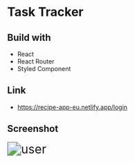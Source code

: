 # Task Tracker

## Build with

- React
- React Router
- Styled Component

## Link
- https://recipe-app-eu.netlify.app/login

## Screenshot

<img src="src/asset/recipe-app-gif.gif" alt="user" style="zoom: 200%;" />
